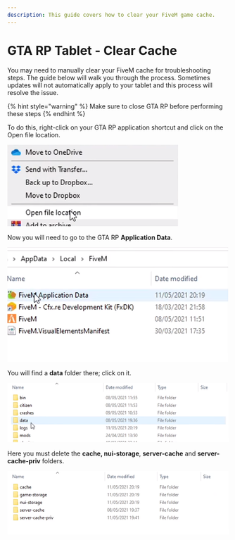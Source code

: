 ```yaml
---
description: This guide covers how to clear your FiveM game cache.
---
```


# GTA RP Tablet - Clear Cache

You may need to manually clear your FiveM cache for troubleshooting steps. The guide below will walk you through the process. Sometimes updates will not automatically apply to your tablet and this process will resolve the issue.

{% hint style="warning" %}
Make sure to close GTA RP before performing these steps
{% endhint %}

To do this, right-click on your GTA RP application shortcut and click on the Open file location.

![](<../.gitbook/assets/image (273).png>)

Now you will need to go to the GTA RP **Application Data**.

![](<../.gitbook/assets/image (285).png>)

You will find a **data** folder there; click on it.

![](<../.gitbook/assets/image (299).png>)

Here you must delete the **cache, nui-storage**, **server-cache** and **server-cache-priv** folders. &#x20;

![](<../.gitbook/assets/image (289).png>)
